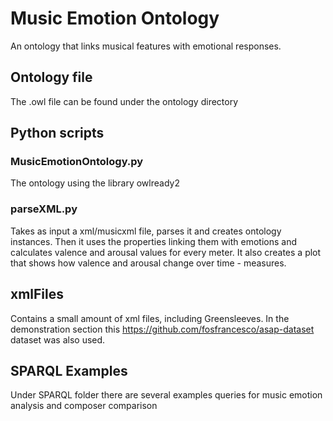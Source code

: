 # Music Emotion Ontology 

An ontology that links musical features with emotional responses. 

## Ontology file

The .owl file can be found under the ontology directory

## Python scripts

### MusicEmotionOntology.py

The ontology using the library owlready2

### parseXML.py

Takes as input a xml/musicxml file, parses it and creates ontology instances. Then it uses the properties linking them with emotions and calculates valence and arousal values for every meter. It also creates a plot that shows how valence and arousal change over time - measures.

## xmlFiles

Contains a small amount of xml files, including Greensleeves.
In the demonstration section this <https://github.com/fosfrancesco/asap-dataset> dataset was also used. 

## SPARQL Examples

Under SPARQL folder there are several examples queries for music emotion analysis and composer comparison
